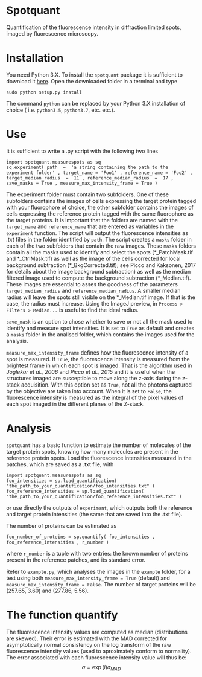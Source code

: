# Spotquant

Quantification of the fluorescence intensity in diffraction limited spots, imaged by fluorescence microscopy.

# Installation

You need Python 3.X. To install the `spotquant` package it is sufficient to download it [here](https://github.com/apicco/spotquant/archive/master.zip).
Open the downloaded folder in a terminal and type

	sudo python setup.py install

The command `python` can be replaced by your Python 3.X installation of choice ( i.e. `python3.5`, `python3.7`, etc. etc.). 

# Use

It is sufficient to write a .py script with the following two lines

	import spotquant.measurespots as sq 
	sq.experiment( path  =  'a string containing the path to the experiment folder' , target_name = 'Foo1' , reference_name = 'Foo2' , target_median_radius  =  11 , reference_median_radius  =  17 , save_masks = True , measure_max_intensity_frame = True )

The experiment folder must contain two subfolders. 
One of these subfolders contains the images of cells expressing the target protein tagged with your fluorophore of choice, the other subfolder contains the images of cells expressing the reference protein tagged with the same fluorophore as the target proteins. 
It is important that the folders are named with the `target_name` and `reference_name` that are entered as variables in the `experiment` function. 
The script will output the fluorescence intensities as _.txt_ files in the folder identified by `path`. The script creates a `masks` folder in each of the two subfolders that contain the raw images. 
These `masks` folders contain all the masks used to identify and select the spots (\*\_PatchMask.tif and \*\_CtrlMask.tif) as well as the image of the cells corrected for local background subtraction (\*\_BkgCorrected.tif); see Picco and Kaksonen, 2017 for details about the image background subtraction) as well as the median filtered image used to compute the background subtraction (\*\_Median.tif). These images are essential to asses the goodness of the parameters `target_median_radius` and `reference_median_radius`. A smaller median radius will leave the spots still visible on the \*\_Median.tif image. If that is the case, the radius must increase. Using the ImageJ preview, in `Process > Filters > Median...` is useful to find the ideal radius.  

`save_mask` is an option to chose whether to save or not all the mask used to identify and measure spot intensities. It is set to `True` as default and creates a `masks` folder in the analised folder, which contains the images used for the analysis.

`measure_max_intensity_frame` defines how the fluorescence intensity of a spot is measured. If `True`, the fluorescence intensity is measured from the brightest frame in which each spot is imaged. That is the algorithm used in _Joglekar et al., 2006_ and _Picco et al., 2015_ and it is useful when the structures imaged are susceptible to move along the z-axis during the z-stack acquisition. With this option set as `True`, not all the photons captured by the objective are taken into account. When it is set to `False`, the fluorescence intensity is measured as the integral of the pixel values of each spot imaged in the different planes of the Z-stack.

# Analysis

`spotquant` has a basic function to estimate the number of molecules of the target protein spots, knowing how many molecules are present in the reference protein spots. 
Load the fluorescence intensities measured in the patches, which are saved as a .txt file, with

	import spotquant.measurespots as sq 
	foo_intensities = sp.load_quantification( "the_path_to_your_quantification/foo_intensities.txt" ) 
	foo_reference_intensities = sp.load_quantification( "the_path_to_your_quantification/foo_reference_intensities.txt" ) 

or use directly the outputs of `experiment`, which outputs both the reference and target protein intensities (the same that are saved into the .txt file).

The number of proteins can be estimated as

	foo_number_of_proteins = sp.quantify( foo_intensities , foo_reference_intensities , r_number ) 

where `r_number` is a tuple with two entries: the known number of proteins present in the reference patches, and its standard error. 

Refer to `example.py`, which analyses the images in the `example` folder, for a test using both `measure_max_intensity_frame = True` (default) and `measure_max_intensity_frame = False`. The number of target proteins will be (257.65, 3.60) and (277.86, 5.56).

# The function quantify

The fluorescence intensity values are computed as median (distributions are skewed). Their error is estimated with the MAD corrected for asymptotically normal consistency on the log transform of the raw fluorescence intensity values (used to aproximately conform to normality). 
The error associated with each fluorescence intensity value will thus be:
$$
\sigma = \exp( l ) \sigma_{MAD}
$$
